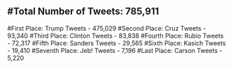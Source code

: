 #Total Number of Tweets: 785,911 
---
#First Place: Trump Tweets - 475,029
#Second Place: Cruz Tweets - 93,340
#Third Place: Clinton Tweets - 83,838
#Fourth Place: Rubio Tweets - 72,317
#Fifth Place: Sanders Tweets - 29,565
#Sixth Place: Kasich Tweets - 19,410
#Seventh Place: Jeb! Tweets - 7,196
#Last Place: Carson Tweets - 5,220
